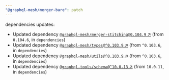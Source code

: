 ```yaml
---
"@graphql-mesh/merger-bare": patch
---
```

dependencies updates:
  - Updated dependency [`@graphql-mesh/merger-stitching@0.104.9` ↗︎](https://www.npmjs.com/package/@graphql-mesh/merger-stitching/v/0.104.9) (from `0.104.6`, in `dependencies`)
  - Updated dependency [`@graphql-mesh/types@^0.103.9` ↗︎](https://www.npmjs.com/package/@graphql-mesh/types/v/0.103.9) (from `^0.103.6`, in `dependencies`)
  - Updated dependency [`@graphql-mesh/utils@^0.103.9` ↗︎](https://www.npmjs.com/package/@graphql-mesh/utils/v/0.103.9) (from `^0.103.6`, in `dependencies`)
  - Updated dependency [`@graphql-tools/schema@^10.0.13` ↗︎](https://www.npmjs.com/package/@graphql-tools/schema/v/10.0.13) (from `10.0.11`, in `dependencies`)
